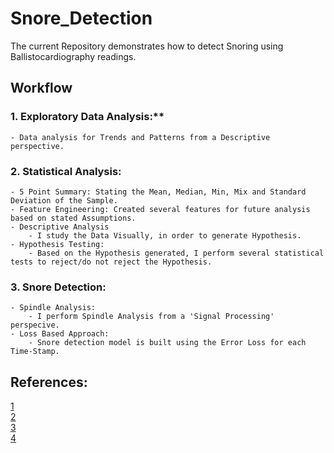 # Snore_Detection
The current Repository demonstrates how to detect Snoring using Ballistocardiography readings.

## Workflow

### 1. Exploratory Data Analysis:**
    - Data analysis for Trends and Patterns from a Descriptive perspective.
### 2. Statistical Analysis:
    - 5 Point Summary: Stating the Mean, Median, Min, Mix and Standard Deviation of the Sample.
    - Feature Engineering: Created several features for future analysis based on stated Assumptions.
    - Descriptive Analysis
        - I study the Data Visually, in order to generate Hypothesis.
    - Hypothesis Testing:
        - Based on the Hypothesis generated, I perform several statistical tests to reject/do not reject the Hypothesis.
### 3. Snore Detection:
    - Spindle Analysis:
        - I perform Spindle Analysis from a 'Signal Processing' perspecive.
    - Loss Based Approach:
        - Snore detection model is built using the Error Loss for each Time-Stamp.
        
     

## References:

[1](https://www.frontiersin.org/articles/10.3389/fnhum.2015.00181/full)    
[2](https://www.frontiersin.org/articles/10.3389/fnhum.2015.00353/full#h11)    
[3](https://www.researchgate.net/publication/275541618_Heart_Rate_Measurement_Using_Video_in_Different_User_States_for_Online_HCI_Applications)    
[4](https://www.apress.com/gp/book/9781484242452)

